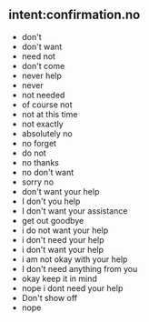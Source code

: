 ## intent:confirmation.no
- don't
- don't want
- need not
- don't come
- never help
- never
- not needed
- of course not
- not at this time
- not exactly
- absolutely no
- no forget
- do not
- no thanks
- no don't want
- sorry no
- don't want your help
- I don't you help
- I don't want your assistance
- get out goodbye
- i do not want your help
- i don't need your help
- i don't want your help
- i am not okay with your help
- I don't need anything from you
- okay keep it in mind
- nope i dont need your help
- Don't show off
- nope
